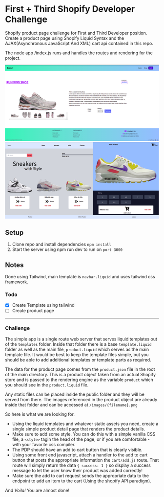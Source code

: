 # First + Third Shopify Developer Challenge
Shopify product page challenge for First and Third Developer position. Create a product page using Shopify Liquid Syntax and the AJAX(Asynchronous JavaScript And XML) cart api contained in this repo. 

The node app /index.js runs and handles the routes and rendering for the project.

![Shopify](./public/images/shopify-project.png)
![UI Shoes](./public/images/shoe-ui.png)

## Setup
1. Clone repo and install dependencies `npm install`
2. Start the server using npm run dev to run on `port 3000`


## Notes
Done using Tailwind, main template is `navbar.liquid` and uses tailwind css framework. 

### Todo
- [x] Create Template using tailwind
- [ ] Create product page 

---
### Challenge 
The simple app is a single route web server that serves liquid templates out of the `templates` folder. Inside that folder there is a base `template.liquid` folder as well as the main file, `product.liquid` which serves as the main template file. It would be best to keep the template files simple, but you should be able to add additional templates or template parts as required.

The data for the product page comes from the `product.json` file in the root of the main directory. This is a product object taken from an actual Shopify store and is passed to the rendering engine as the variable `product` which you should see in the `product.liquid` file.

Any static files can be placed inside the public folder and they will be served from there. The images referenced in the product object are already inside that folder and can be accessed at `/images/{filename}.png`

So here is what we are looking for.

* Using the liquid templates and whatever static assets you need, create a single simple product detail page that renders the product details.
* Make sure to add some style. You can do this with a simple vanilla CSS file, a `<style>` tagin the head of the page, or if you are comfortable - with your favorite css compiler.
* The PDP should have an add to cart button that is clearly visible.
* Using some front end javascript, attach a handler to the add to cart button that posts the appropriate information the `cart/add.js` route. That route will simply return the data `{ success: 1 }` so display a success message to let the user know their product was added correctly!
* Make sure the add to cart request sends the appropriate data to the endpoint to add an item to the cart (Using the shopify API paradigm).

And *Voila!* You are almost done!